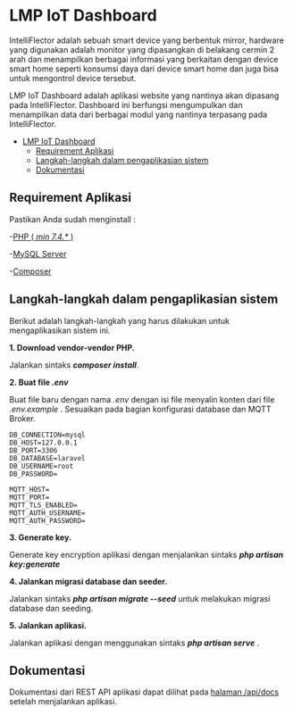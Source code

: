 # LMP IoT Dashboard

IntelliFlector adalah sebuah smart device yang berbentuk mirror, hardware yang digunakan adalah monitor yang dipasangkan di belakang cermin 2 arah dan menampilkan berbagai informasi yang berkaitan dengan device smart home seperti konsumsi daya dari device smart home dan juga bisa untuk mengontrol device tersebut.

LMP IoT Dashboard adalah aplikasi website yang nantinya akan dipasang pada IntelliFlector. Dashboard ini berfungsi mengumpulkan dan menampilkan data dari berbagai modul yang nantinya terpasang pada IntelliFlector.

- [LMP IoT Dashboard](#lmp-iot-dashboard)
  - [Requirement Aplikasi](#requirement-aplikasi)
  - [Langkah-langkah dalam pengaplikasian sistem](#langkah-langkah-dalam-pengaplikasian-sistem)
  - [Dokumentasi](#dokumentasi)

## Requirement Aplikasi

Pastikan Anda sudah menginstall :

-[PHP ( _min 7.4.\*_ )](https://www.php.net/downloads.php)

-[MySQL Server](https://dev.mysql.com/downloads/mysql/)

-[Composer](https://getcomposer.org/download/)

## Langkah-langkah dalam pengaplikasian sistem

Berikut adalah langkah-langkah yang harus dilakukan untuk mengaplikasikan sistem ini.

**1. Download vendor-vendor PHP.**

Jalankan sintaks _**composer install**_.

**2. Buat file _.env_**

Buat file baru dengan nama _.env_ dengan isi file menyalin konten dari file _.env.example_ . Sesuaikan pada bagian konfigurasi database dan MQTT Broker.

    DB_CONNECTION=mysql
    DB_HOST=127.0.0.1
    DB_PORT=3306
    DB_DATABASE=laravel
    DB_USERNAME=root
    DB_PASSWORD=
    
    MQTT_HOST=
    MQTT_PORT=
    MQTT_TLS_ENABLED=
    MQTT_AUTH_USERNAME=
    MQTT_AUTH_PASSWORD=

**3. Generate key.**

Generate key encryption aplikasi dengan menjalankan sintaks _**php artisan key:generate**_

**4. Jalankan migrasi database dan seeder.**

Jalankan sintaks _**php artisan migrate --seed**_ untuk melakukan migrasi database dan seeding.

**5. Jalankan aplikasi.**

Jalankan aplikasi dengan menggunakan sintaks _**php artisan serve**_ .

## Dokumentasi

Dokumentasi dari REST API aplikasi dapat dilihat pada  [halaman /api/docs](/api/docs) setelah menjalankan aplikasi.
